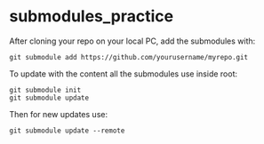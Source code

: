 # submodules_practice

After cloning your repo on your local PC, add the submodules with:

    git submodule add https://github.com/yourusername/myrepo.git

To update with the content all the submodules use inside root:

    git submodule init
    git submodule update

Then for new updates use:

    git submodule update --remote

